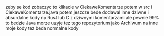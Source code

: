 zeby se kod zobaczyc to klikacie w CiekaweKomentarze potem w src i CiekaweKomentarze.java
potem jeszcze bede dodawal inne dziwne i absurdalne kody np Rust lub C z dziwnymi komentarzami ale pewnie 99% to bedzie Java
morze uzyje tez tego repozytorium jako Archiwum na inne moje kody
tez beda normalne kody
